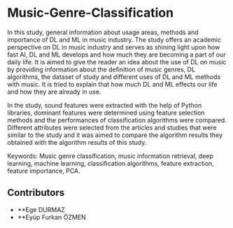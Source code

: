 # Music-Genre-Classification

  In this study, general information about usage areas, methods and importance of DL and ML in music industry. The study offers an academic perspective on DL in music industry and serves as shining light upon how fast AI, DL and ML develops and how much they are becoming a part of our daily life. It is aimed to give the reader an idea about the use of DL on music by providing information about the definition of music genres, DL algorithms, the dataset of study and different uses of DL and ML methods with music. It is tried to explain that how much DL and ML effects our life and how they are already in use.

  In the study, sound features were extracted with the help of Python libraries, dominant features were determined using feature selection methods and the performances of classification algorithms were compared. Different attributes were selected from the articles and studies that were similar to the study and it was aimed to compare the algorithm results they obtained with the algorithm results of this study.


Keywords: Music genre classification, music information retrieval, deep learning, machine learning, classification algorithms, feature extraction, feature importance, PCA. 

## Contributors
- **Ege DURMAZ
- **Eyüp Furkan ÖZMEN
